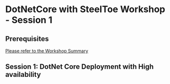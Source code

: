 # DotNetCore with SteelToe Workshop - Session 1

## Prerequisites
[Please refer to the Workshop Summary](https://github.com/ddieruf/DotNet-Core-SteelToe-Workshop)

## Session 1: DotNet Core Deployment with High availability
